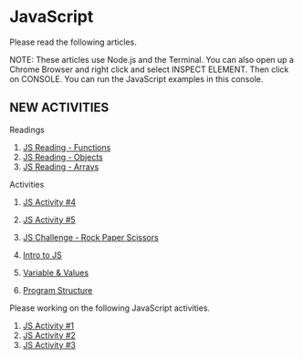 JavaScript
==========

Please read the following articles.

NOTE: These articles use Node.js and the Terminal. You can also open up a Chrome Browser and right click and select INSPECT ELEMENT. Then click on CONSOLE. You can run the JavaScript examples in this console.

NEW ACTIVITIES
------------

Readings

1. [JS Reading - Functions](https://github.com/Drewbie345/okcoders-fall2015/blob/master/javascript/jsReading-Functions.md)
2. [JS Reading - Objects](https://github.com/Drewbie345/okcoders-fall2015/blob/master/javascript/js-Reading-Objects.md)
3. [JS Reading - Arrays](https://github.com/Drewbie345/okcoders-fall2015/blob/master/javascript/jsReading-Arrays.md)

Activities

1. [JS Activity #4](https://github.com/Drewbie345/okcoders-fall2015/blob/master/javascript/jsActivity4.md)
2. [JS Activity #5](https://github.com/Drewbie345/okcoders-fall2015/blob/master/javascript/jsActivity5.md)
3. [JS Challenge - Rock Paper Scissors](https://github.com/Drewbie345/okcoders-fall2015/blob/master/javascript/jsChallenge.md)


1. [Intro to JS](https://github.com/Drewbie345/okcoders-fall2015/blob/master/javascript/jsReading1.md)
2. [Variable & Values](https://github.com/Drewbie345/okcoders-fall2015/blob/master/javascript/jsReading2.md)
3. [Program Structure](https://github.com/Drewbie345/okcoders-fall2015/blob/master/javascript/jsReading3.md)

Please working on the following JavaScript activities.

1. [JS Activity #1](https://github.com/Drewbie345/okcoders-fall2015/blob/master/javascript/jsActivity1.md)
2. [JS Activity #2](https://github.com/Drewbie345/okcoders-fall2015/blob/master/javascript/jsActivity2.md)
3. [JS Activity #3](https://github.com/Drewbie345/okcoders-fall2015/blob/master/javascript/jsActivity3.md)